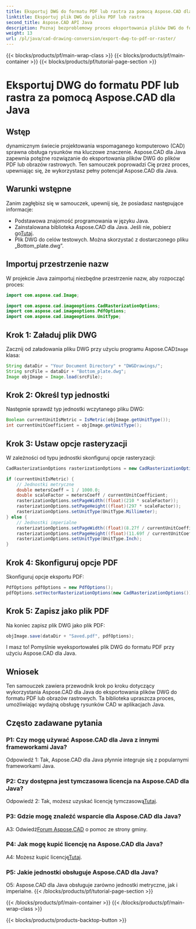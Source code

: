 ```yaml
---
title: Eksportuj DWG do formatu PDF lub rastra za pomocą Aspose.CAD dla Java
linktitle: Eksportuj plik DWG do pliku PDF lub rastra
second_title: Aspose.CAD API Java
description: Poznaj bezproblemowy proces eksportowania plików DWG do formatu PDF lub obrazów rastrowych w Javie przy użyciu Aspose.CAD. Ten przewodnik krok po kroku zapewnia precyzję i wydajność.
weight: 13
url: /pl/java/cad-drawing-conversion/export-dwg-to-pdf-or-raster/
---
```


{{< blocks/products/pf/main-wrap-class >}}
{{< blocks/products/pf/main-container >}}
{{< blocks/products/pf/tutorial-page-section >}}

# Eksportuj DWG do formatu PDF lub rastra za pomocą Aspose.CAD dla Java

## Wstęp

dynamicznym świecie projektowania wspomaganego komputerowo (CAD) sprawna obsługa rysunków ma kluczowe znaczenie. Aspose.CAD dla Java zapewnia potężne rozwiązanie do eksportowania plików DWG do plików PDF lub obrazów rastrowych. Ten samouczek poprowadzi Cię przez proces, upewniając się, że wykorzystasz pełny potencjał Aspose.CAD dla Java.

## Warunki wstępne

Zanim zagłębisz się w samouczek, upewnij się, że posiadasz następujące informacje:

- Podstawowa znajomość programowania w języku Java.
-  Zainstalowana biblioteka Aspose.CAD dla Java. Jeśli nie, pobierz go[Tutaj](https://releases.aspose.com/cad/java/).
- Plik DWG do celów testowych. Można skorzystać z dostarczonego pliku „Bottom_plate.dwg”.

## Importuj przestrzenie nazw

W projekcie Java zaimportuj niezbędne przestrzenie nazw, aby rozpocząć proces:

```java
import com.aspose.cad.Image;

import com.aspose.cad.imageoptions.CadRasterizationOptions;
import com.aspose.cad.imageoptions.PdfOptions;
import com.aspose.cad.imageoptions.UnitType;
```

## Krok 1: Załaduj plik DWG

 Zacznij od załadowania pliku DWG przy użyciu programu Aspose.CAD`Image` klasa:

```java
String dataDir = "Your Document Directory" + "DWGDrawings/";
String srcFile = dataDir + "Bottom_plate.dwg";
Image objImage = Image.load(srcFile);
```

## Krok 2: Określ typ jednostki

Następnie sprawdź typ jednostki wczytanego pliku DWG:

```java
Boolean currentUnitIsMetric = IsMetric(objImage.getUnitType());
int currentUnitCoefficient = objImage.getUnitType();
```

## Krok 3: Ustaw opcje rasteryzacji

W zależności od typu jednostki skonfiguruj opcje rasteryzacji:

```java
CadRasterizationOptions rasterizationOptions = new CadRasterizationOptions();

if (currentUnitIsMetric) {
    // Jednostki metryczne
    double metersCoeff = 1 / 1000.0;
    double scaleFactor = metersCoeff / currentUnitCoefficient;
    rasterizationOptions.setPageWidth((float)(210 * scaleFactor));
    rasterizationOptions.setPageHeight((float)(297 * scaleFactor));
    rasterizationOptions.setUnitType(UnitType.Millimeter);
} else {
    // Jednostki imperialne
    rasterizationOptions.setPageWidth((float)(8.27f / currentUnitCoefficient));
    rasterizationOptions.setPageHeight((float)(11.69f / currentUnitCoefficient));
    rasterizationOptions.setUnitType(UnitType.Inch);
}
```

## Krok 4: Skonfiguruj opcje PDF

Skonfiguruj opcje eksportu PDF:

```java
PdfOptions pdfOptions = new PdfOptions();
pdfOptions.setVectorRasterizationOptions(new CadRasterizationOptions());
```

## Krok 5: Zapisz jako plik PDF

Na koniec zapisz plik DWG jako plik PDF:

```java
objImage.save(dataDir + "Saved.pdf", pdfOptions);
```

I masz to! Pomyślnie wyeksportowałeś plik DWG do formatu PDF przy użyciu Aspose.CAD dla Java.

## Wniosek

Ten samouczek zawiera przewodnik krok po kroku dotyczący wykorzystania Aspose.CAD dla Java do eksportowania plików DWG do formatu PDF lub obrazów rastrowych. Ta biblioteka upraszcza proces, umożliwiając wydajną obsługę rysunków CAD w aplikacjach Java.

## Często zadawane pytania

### P1: Czy mogę używać Aspose.CAD dla Java z innymi frameworkami Java?

Odpowiedź 1: Tak, Aspose.CAD dla Java płynnie integruje się z popularnymi frameworkami Java.

### P2: Czy dostępna jest tymczasowa licencja na Aspose.CAD dla Java?

 Odpowiedź 2: Tak, możesz uzyskać licencję tymczasową[Tutaj](https://purchase.aspose.com/temporary-license/).

### P3: Gdzie mogę znaleźć wsparcie dla Aspose.CAD dla Java?

 A3: Odwiedź[Forum Aspose.CAD](https://forum.aspose.com/c/cad/19) o pomoc ze strony gminy.

### P4: Jak mogę kupić licencję na Aspose.CAD dla Java?

 A4: Możesz kupić licencję[Tutaj](https://purchase.aspose.com/buy).

### P5: Jakie jednostki obsługuje Aspose.CAD dla Java?

O5: Aspose.CAD dla Java obsługuje zarówno jednostki metryczne, jak i imperialne.
{{< /blocks/products/pf/tutorial-page-section >}}

{{< /blocks/products/pf/main-container >}}
{{< /blocks/products/pf/main-wrap-class >}}

{{< blocks/products/products-backtop-button >}}
